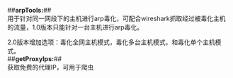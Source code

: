 ##**arpTools:**##
<br/>
用于针对同一网段下的主机进行arp毒化，可配合wireshark抓取经过被毒化主机的流量，1.0版本只能针对一台主机进行arp毒化。

2.0版本增加选项：毒化全网主机模式，毒化多台主机模式，和毒化单个主机模式。
<br/>
##**getProxyIps:**##
<br/>
获取免费的代理IP，可用于爬虫
<br/>
